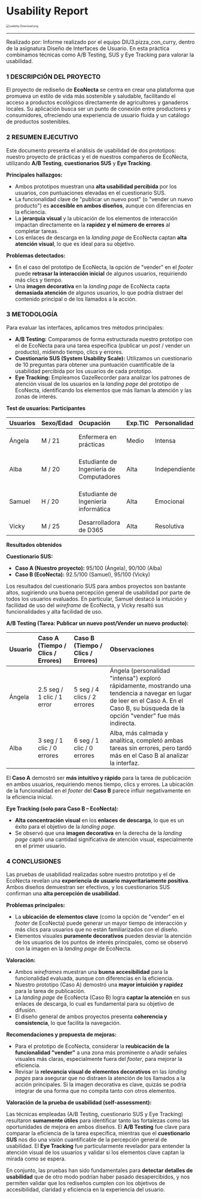 # Usability Report



<img src="https://encrypted-tbn0.gstatic.com/images?q=tbn:ANd9GcRF017nhV-TFmNER2OM8UbXtdN6xwAKBYrv0i6onNfKu6Yn0BV0RK6aiOroeXl73LSY-B0&usqp=CAU" alt="usability Download png" style="zoom:50%;" />


---

Realizado por:
Informe realizado por el equipo DIU3.pizza_con_curry, dentro de la asignatura Diseño de Interfaces de Usuario.
En esta práctica combinamos técnicas como A/B Testing, SUS y Eye Tracking para valorar la usabilidad.

### 1 DESCRIPCIÓN DEL PROYECTO

El proyecto de rediseño de **EcoNecta** se centra en crear una plataforma que promueva un estilo de vida más sostenible y saludable, facilitando el acceso a productos ecológicos directamente de agricultores y ganaderos locales. Su aplicación busca ser un punto de conexión entre productores y consumidores, ofreciendo una experiencia de usuario fluida y un catálogo de productos sostenibles.

### 2 RESUMEN EJECUTIVO

Este documento presenta el análisis de usabilidad de dos prototipos: nuestro proyecto de prácticas y el de nuestros compañeros de EcoNecta, utilizando **A/B Testing**, **cuestionarios SUS** y **Eye Tracking**.

**Principales hallazgos:**

* Ambos prototipos muestran una **alta usabilidad percibida** por los usuarios, con puntuaciones elevadas en el cuestionario SUS.
* La funcionalidad clave de "publicar un nuevo post" (o "vender un nuevo producto") es **accesible en ambos diseños**, aunque con diferencias en la eficiencia.
* La **jerarquía visual** y la ubicación de los elementos de interacción impactan directamente en la **rapidez y el número de errores** al completar tareas.
* Los enlaces de descarga en la *landing page* de EcoNecta captan **alta atención visual**, lo que es ideal para su objetivo.

**Problemas detectados:**

* En el caso del prototipo de EcoNecta, la opción de "vender" en el *footer* puede **retrasar la interacción inicial** de algunos usuarios, requiriendo más clics y tiempo.
* Una **imagen decorativa** en la *landing page* de EcoNecta capta **demasiada atención** de algunos usuarios, lo que podría distraer del contenido principal o de los llamados a la acción.


### 3 METODOLOGÍA

Para evaluar las interfaces, aplicamos tres métodos principales:

* **A/B Testing:** Comparamos de forma estructurada nuestro prototipo con el de EcoNecta para una tarea específica (publicar un *post* / vender un producto), midiendo tiempo, clics y errores.
* **Cuestionario SUS (System Usability Scale):** Utilizamos un cuestionario de 10 preguntas para obtener una puntuación cuantificable de la usabilidad percibida por los usuarios de cada prototipo.
* **Eye Tracking:** Empleamos GazeRecorder para analizar los patrones de atención visual de los usuarios en la *landing page* del prototipo de EcoNecta, identificando los elementos que más llaman la atención y las zonas de interés.

**Test de usuarios: Participantes**

| Usuarios | Sexo/Edad | Ocupación | Exp.TIC | Personalidad | Plataforma | Caso | Real/Ficticio |
| :------- | :-------- | :-------- | :-------- | :----------- | :--------- | :--- | :------------ |
| Ángela   | M / 21    | Enfermera en prácticas | Medio   | Intensa      | Windows / Web / Android | A    | Real          |
| Alba     | M / 20    | Estudiante de Ingeniería de Computadores | Alta    | Independiente | Linux / Windows / Web / Android | A    | Real          |
| Samuel   | H / 20    | Estudiante de Ingeniería informática | Alta    | Emocional    | Linux / Windows / Web / Android | B    | Real          |
| Vicky    | M / 25    | Desarrolladora de D365 | Alta    | Resolutiva   | Windows / Web / IOS | B    | Real          |

**Resultados obtenidos**

**Cuestionario SUS:**

* **Caso A (Nuestro proyecto):** 95/100 (Ángela), 90/100 (Alba)
* **Caso B (EcoNecta):** 92.5/100 (Samuel), 95/100 (Vicky)

Los resultados del cuestionario SUS para ambos proyectos son bastante altos, sugiriendo una buena percepción general de usabilidad por parte de todos los usuarios evaluados. En particular, Samuel destacó la intuición y facilidad de uso del *wireframe* de EcoNecta, y Vicky resaltó sus funcionalidades y alta facilidad de uso.

**A/B Testing (Tarea: Publicar un nuevo post/Vender un nuevo producto):**

| Usuario | Caso A (Tiempo / Clics / Errores) | Caso B (Tiempo / Clics / Errores) | Observaciones |
| :------ | :-------------------------------- | :-------------------------------- | :------------ |
| Ángela  | 2.5 seg / 1 clic / 1 error        | 5 seg / 4 clics / 2 errores       | Ángela (personalidad "intensa") exploró rápidamente, mostrando una tendencia a navegar en lugar de leer en el Caso A. En el Caso B, su búsqueda de la opción "vender" fue más indirecta. |
| Alba    | 3 seg / 1 clic / 0 errores        | 6 seg / 1 clic / 0 errores        | Alba, más calmada y analítica, completó ambas tareas sin errores, pero tardó más en el Caso B al analizar la interfaz. |

El **Caso A** demostró ser **más intuitivo y rápido** para la tarea de publicación en ambos usuarios, requiriendo menos tiempo, clics y errores. La ubicación de la funcionalidad en el *footer* del **Caso B** parece influir negativamente en la eficiencia inicial.

**Eye Tracking (solo para Caso B – EcoNecta):**

* **Alta concentración visual** en los **enlaces de descarga**, lo que es un éxito para el objetivo de la *landing page*.
* Se observó que una **imagen decorativa** en la derecha de la *landing page* captó una cantidad significativa de atención visual, especialmente en el primer usuario.


### 4 CONCLUSIONES

Las pruebas de usabilidad realizadas sobre nuestro prototipo y el de EcoNecta revelan una **experiencia de usuario mayoritariamente positiva**. Ambos diseños demuestran ser efectivos, y los cuestionarios SUS confirman una **alta percepción de usabilidad**.

**Problemas principales:**

* La **ubicación de elementos clave** (como la opción de "vender" en el *footer* de EcoNecta) puede generar un mayor tiempo de interacción y más clics para usuarios que no están familiarizados con el diseño.
* Elementos visuales **puramente decorativos** pueden desviar la atención de los usuarios de los puntos de interés principales, como se observó con la imagen en la *landing page* de EcoNecta.

**Valoración:**

* Ambos *wireframes* muestran una **buena accesibilidad** para la funcionalidad evaluada, aunque con diferencias en la eficiencia.
* Nuestro prototipo (Caso A) demostró una **mayor intuición y rapidez** para la tarea de publicación.
* La *landing page* de EcoNecta (Caso B) logra **captar la atención** en sus enlaces de descarga, lo cual es fundamental para su objetivo de difusión.
* El diseño general de ambos proyectos presenta **coherencia y consistencia**, lo que facilita la navegación.

**Recomendaciones y propuesta de mejoras:**

* Para el prototipo de EcoNecta, considerar la **reubicación de la funcionalidad "vender"** a una zona más prominente o añadir señales visuales más claras, especialmente fuera del *footer*, para mejorar la eficiencia.
* Revisar la **relevancia visual de elementos decorativos** en las *landing pages* para asegurar que no distraen la atención de los llamados a la acción principales. Si la imagen decorativa es clave, quizás se podría integrar de una forma que no compita tanto con otros elementos.

**Valoración de la prueba de usabilidad (self-assessment):**

Las técnicas empleadas (A/B Testing, cuestionario SUS y Eye Tracking) resultaron **sumamente útiles** para identificar tanto las fortalezas como las oportunidades de mejora en ambos diseños. El **A/B Testing** fue clave para comparar la eficiencia de la tarea específica, mientras que el **cuestionario SUS** nos dio una visión cuantificable de la percepción general de usabilidad. El **Eye Tracking** fue particularmente revelador para entender la atención visual de los usuarios y validar si los elementos clave captan la mirada como se espera.

En conjunto, las pruebas han sido fundamentales para **detectar detalles de usabilidad** que de otro modo podrían haber pasado desapercibidos, y nos permiten validar que los rediseños cumplen con los objetivos de accesibilidad, claridad y eficiencia en la experiencia del usuario.
